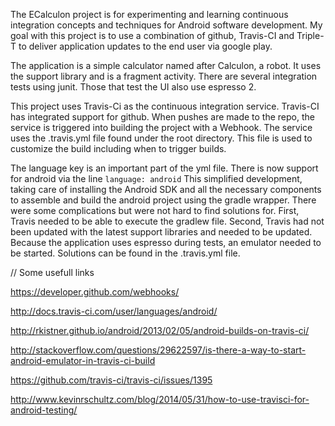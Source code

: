 The ECalculon project is for experimenting and learning continuous integration
concepts and techniques for Android software development. My goal with this
project is to use a combination of github, Travis-CI and Triple-T to deliver
application updates to the end user via google play.

The application is a simple calculator named after Calculon, a robot. It uses
the support library and is a fragment activity. There are several integration
tests using junit. Those that test the UI also use espresso 2.

This project uses Travis-Ci as the continuous integration service. Travis-CI has
integrated support for github. When pushes are made to the repo, the service is
triggered into building the project with a Webhook. The service uses the
.travis.yml file found under the root directory. This file is used to customize
the build including when to trigger builds.

The language key is an important part of the yml file. There is now support for
android via the line `language: android`
This simplified development, taking care of installing the Android
SDK and all the necessary components to assemble and build the android project
using the gradle wrapper. There were some complications but were not hard to
find solutions for. First, Travis needed to be able to execute the gradlew file.
Second, Travis had not been updated with the latest support libraries and needed
to be updated. Because the application uses espresso during tests, an emulator
needed to be started. Solutions can be found in the .travis.yml file.



// Some usefull links

https://developer.github.com/webhooks/

http://docs.travis-ci.com/user/languages/android/

http://rkistner.github.io/android/2013/02/05/android-builds-on-travis-ci/

http://stackoverflow.com/questions/29622597/is-there-a-way-to-start-android-emulator-in-travis-ci-build

https://github.com/travis-ci/travis-ci/issues/1395

http://www.kevinrschultz.com/blog/2014/05/31/how-to-use-travisci-for-android-testing/
